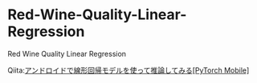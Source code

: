 # Red-Wine-Quality-Linear-Regression
Red Wine Quality Linear Regression

Qiita:[アンドロイドで線形回帰モデルを使って推論してみる[PyTorch Mobile]](https://qiita.com/YS-BETA/items/4ab039bf65a54ddea68c)
